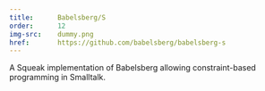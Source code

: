 ```yaml
---
title:      Babelsberg/S
order:      12
img-src:    dummy.png
href:       https://github.com/babelsberg/babelsberg-s
---
```

A Squeak implementation of Babelsberg allowing constraint-based programming in Smalltalk.